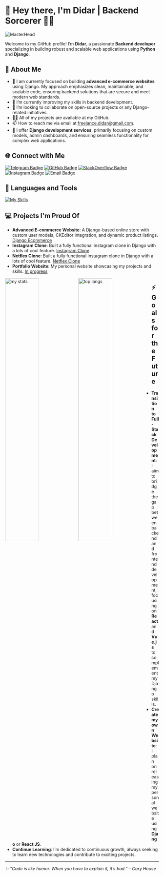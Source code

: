 # 💫 Hey there, I'm Didar | Backend Sorcerer 🧙‍♂️

![MasterHead](https://trisya.com/myimg/child/Website%20Design.gif)

Welcome to my GitHub profile! I’m **Didar**, a passionate **Backend developer** specializing in building robust and scalable web applications using **Python** and **Django**.

## 🚀 About Me

- 🔭 I am currently focused on building **advanced e-commerce websites** using Django. My approach emphasizes clean, maintainable, and scalable code, ensuring backend solutions that are secure and meet modern web standards.
- 🌱 I’m currently improving my skills in backend development.
- 👯 I’m looking to collaborate on open-source projects or any Django-related initiatives.
- 👨‍💻 All of my projects are available at my GitHub.
- 📫 How to reach me via email at [freelance.didar@gmail.com](mailto:freelance.didar@gmail.com).
- 💼 I offer **Django development services**, primarily focusing on custom models, admin dashboards, and ensuring seamless functionality for complex web applications.

## 🌐 Connect with Me

[![Telegram Badge](https://img.shields.io/badge/-@Didar-1ca0f1?style=flat&labelColor=1ca0f1&logo=telegram&logoColor=white&link=https://web.telegram.org/k/#@kl_didar)](https://web.telegram.org/k/#@didaroff_2008)
[![GitHub Badge](https://img.shields.io/badge/-Didar-000000?style=flat&labelColor=000000&logo=github&logoColor=white)](https://github.com/freelance-didar) 
[![StackOverflow Badge](https://img.shields.io/badge/-Didar-f48024?style=flat&labelColor=f48024&logo=stackoverflow&logoColor=white)](https://stackoverflow.com/users/27971519/didar) 
[![Instagram Badge](https://img.shields.io/badge/-@Didar-e84393?style=flat&labelColor=e84393&logo=instagram&logoColor=white)](https://www.instagram.com/user0830228/) 
[![Email Badge](https://img.shields.io/badge/-Didar-c0392b?style=flat&labelColor=c0392b&logo=gmail&logoColor=white)](mailto:freelance.didar@gmail.com)

## 🔨 Languages and Tools
[![My Skills](https://skillicons.dev/icons?i=js,html,css,figma,git,github,docker,py,django,vscode,sublime,powershell,notion,ps,ai)](https://skillicons.dev)

## 💻 Projects I'm Proud Of

- **Advanced E-commerce Website**: A Django-based online store with custom user models, CKEditor integration, and dynamic product listings. [Django Ecommerce](https://github.com/didar-off/django-ecommerce)
- **Instagram Clone**: Built a fully functional instagram clone in Django with a lots of cool feature. [Instagram Clone](https://github.com/didar-off/instagram-clone)
- **Netflex Clone**: Built a fully functional instagram clone in Django with a lots of cool feature. [Netflex Clone](https://github.com/didar-off/netflex-clone)
- **Portfolio Website**: My personal website showcasing my projects and skills. [In progress](https://google.com)

<img alt="my stats" align="left" width="47%" src="https://github-readme-stats.vercel.app/api?username=didar-off&bg_color=000000&title_color=ffffff&text_color=989898&show_icons=true&icon_color=ffffff"/>
<img alt="top langs" align="left" width="47%" src="https://github-readme-stats.vercel.app/api/top-langs/?username=didar-off&layout=compact&bg_color=000000&title_color=ffffff&text_color=989898&show_icons=true&icon_color=ffffff"/>

## ⚡ Goals for the Future

- **Transition to Full-Stack Development**: I aim to bridge the gap between backend and frontend development, focusing on **React** and **Vue.js** to complement my Django skills.
- **Create my own Website**: I plan on releasing my personal website using **Django** or **React JS**.
- **Continue Learning**: I’m dedicated to continuous growth, always seeking to learn new technologies and contribute to exciting projects.

---

_✨ “Code is like humor. When you have to explain it, it’s bad.” – Cory House_


